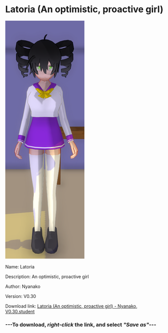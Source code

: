 # Latoria (An optimistic, proactive girl)

<img src = "https://raw.githubusercontent.com/Arbiter1223/Daigaku-Gurashi-Custom-Students/master/Students/Files/Latoria%20(An%20optimistic%2C%20proactive%20girl).png">

Name: Latoria

Description: An optimistic, proactive girl

Author: Nyanako

Version: V0.30

Download link: <a href="https://raw.githubusercontent.com/Arbiter1223/Daigaku-Gurashi-Custom-Students/master/Students/Files/Latoria%20(An%20optimistic%2C%20proactive%20girl)%20-%20Nyanako%2C%20V0.30.student">Latoria (An optimistic, proactive girl) - Nyanako, V0.30.student</a>

### ---**To download, _right-click_ the link, and select _"Save as"_**---

